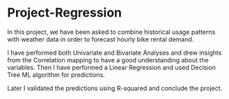 # Project-Regression
In this project, we have been asked to combine historical usage patterns with weather data in order to forecast hourly bike rental demand.

I have performed both Univariate and Bivariate Analyses and drew insights from the Correlation mapping to have a good understanding about the variables. Then I have performed a Linear Regression and used Decision Tree ML algorithm for predictions.

Later I validated the predictions using R-squared and conclude the project.
